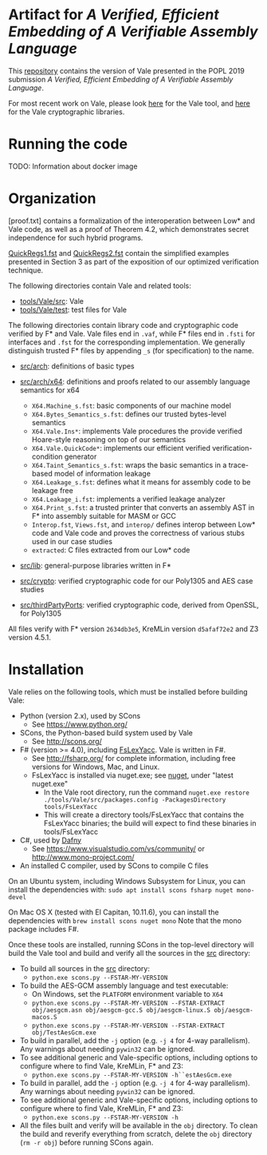 
Artifact for *A Verified, Efficient Embedding of A Verifiable Assembly Language*
==============================================================================================
This [repository](https://github.com/project-everest/vale/tree/popl_artifact_submit) contains 
the version of Vale presented in the POPL 2019 submission *A Verified, Efficient Embedding of A Verifiable Assembly Language*.

For most recent work on Vale, please look [here](https://github.com/project-everest/vale) for the Vale tool, and [here](https://github.com/project-everest/hacl-star/tree/fstar-master/vale/) for the Vale cryptographic libraries.

# Running the code
TODO: Information about docker image

# Organization

[proof.txt] contains a formalization of the interoperation between Low\* and Vale code,
as well as a proof of Theorem 4.2, which demonstrates secret independence for such hybrid programs.

[QuickRegs1.fst](QuickRegs1.fst) and [QuickRegs2.fst](QuickRegs2.fst) contain the simplified examples presented in Section 3 as part of the exposition
of our optimized verification technique.


The following directories contain Vale and related tools:

* [tools/Vale/src](./tools/Vale/src): Vale
* [tools/Vale/test](./tools/Vale/test): test files for Vale


The following directories contain library code and cryptographic code verified
by F\* and Vale.  Vale files end in `.vaf`, while F\* files end in `.fsti` for
interfaces and `.fst` for the corresponding implementation.  We generally
distinguish trusted F\* files by appending `_s` (for specification) to the name.

* [src/arch](./src/arch): definitions of basic types 
* [src/arch/x64](./src/arch/x64): definitions and proofs related to our assembly language semantics for x64
    - `X64.Machine_s.fst`: basic components of our machine model
    - `X64.Bytes_Semantics_s.fst`: defines our trusted bytes-level semantics
    - `X64.Vale.Ins*`: implements Vale procedures the provide verified Hoare-style reasoning on top of our semantics
    - `X64.Vale.QuickCode*`: implements our efficient verified verification-condition generator
    - `X64.Taint_Semantics_s.fst`: wraps the basic semantics in a trace-based model of information leakage
    - `X64.Leakage_s.fst`: defines what it means for assembly code to be leakage free
    - `X64.Leakage_i.fst`: implements a verified leakage analyzer
    - `X64.Print_s.fst`: a trusted printer that converts an assembly AST in F\* into assembly suitable for MASM or GCC
    - `Interop.fst`, `Views.fst`, and `interop/` defines interop between Low\* code and Vale code and proves the correctness of various stubs used in our case studies
    - `extracted`: C files extracted from our Low\* code


* [src/lib](./src/lib): general-purpose libraries written in F\*
* [src/crypto](./src/crypto): verified cryptographic code for our Poly1305 and AES case studies
* [src/thirdPartyPorts](./src/thirdPartyPorts): verified cryptographic code, derived from OpenSSL, for Poly1305 

All files verify with F\* version `2634db3e5`, KreMLin version `d5afaf72e2` and Z3 version 4.5.1.

# Installation

Vale relies on the following tools, which must be installed before building Vale:

* Python (version 2.x), used by SCons
  * See https://www.python.org/
* SCons, the Python-based build system used by Vale
  * See http://scons.org/
* F\# (version >= 4.0), including [FsLexYacc](http://fsprojects.github.io/FsLexYacc/).  Vale is written in F\#.
  * See http://fsharp.org/ for complete information, including free versions for Windows, Mac, and Linux.
  * FsLexYacc is installed via nuget.exe; see [nuget](https://www.nuget.org/), under "latest nuget.exe"
    * In the Vale root directory, run the command `nuget.exe restore ./tools/Vale/src/packages.config -PackagesDirectory tools/FsLexYacc`
    * This will create a directory tools/FsLexYacc that contains the FsLexYacc binaries; the build will expect to find these binaries in tools/FsLexYacc
* C\#, used by [Dafny](https://github.com/Microsoft/dafny/blob/master/INSTALL)
  * See https://www.visualstudio.com/vs/community/ or http://www.mono-project.com/
* An installed C compiler, used by SCons to compile C files

On an Ubuntu system, including Windows Subsystem for Linux, you can install the dependencies with:
     ```sudo apt install scons fsharp nuget mono-devel```

On Mac OS X (tested with El Capitan, 10.11.6), you can install the dependencies with
    ```brew install scons nuget mono```
Note that the mono package includes F\#.

Once these tools are installed, running SCons in the top-level directory will build the Vale tool and build and verify all the sources in the [src](./src) directory:
* To build all sources in the [src](./src) directory:
  * ```python.exe scons.py --FSTAR-MY-VERSION```
* To build the AES-GCM assembly language and test executable:
  * On Windows, set the `PLATFORM` environment variable to `X64`
  * ```python.exe scons.py --FSTAR-MY-VERSION --FSTAR-EXTRACT obj/aesgcm.asn obj/aesgcm-gcc.S obj/aesgcm-linux.S obj/aesgcm-macos.S```
  * ```python.exe scons.py --FSTAR-MY-VERSION --FSTAR-EXTRACT obj/TestAesGcm.exe```
* To build in parallel, add the `-j` option (e.g. `-j 4` for 4-way parallelism).
  Any warnings about needing `pywin32` can be ignored.
* To see additional generic and Vale-specific options,
  including options to configure where to find Vale, KreMLin, F* and Z3:
  * ```python.exe scons.py --FSTAR-MY-VERSION -h``estAesGcm.exe```
* To build in parallel, add the `-j` option (e.g. `-j 4` for 4-way parallelism).
  Any warnings about needing `pywin32` can be ignored.
* To see additional generic and Vale-specific options,
  including options to configure where to find Vale, KreMLin, F* and Z3:
  * ```python.exe scons.py --FSTAR-MY-VERSION -h```
* All the files built and verify will be available in the `obj` directory. To clean the build and reverify everything from scratch, delete the `obj` directory (```rm -r obj```) before running SCons again.
